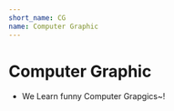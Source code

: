 ```yaml
---
short_name: CG
name: Computer Graphic
---
```



# Computer Graphic

* We Learn funny Computer Grapgics~!